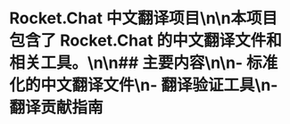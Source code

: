 # Rocket.Chat 中文翻译项目\n\n本项目包含了 Rocket.Chat 的中文翻译文件和相关工具。\n\n## 主要内容\n\n- 标准化的中文翻译文件\n- 翻译验证工具\n- 翻译贡献指南
